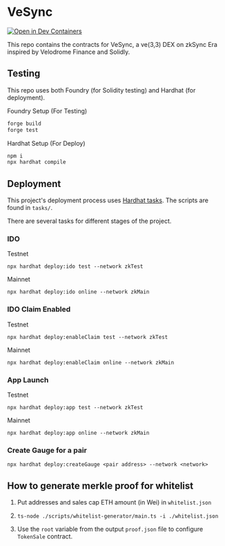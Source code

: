 # VeSync
[![Open in Dev Containers](https://img.shields.io/static/v1?label=Dev%20Containers&message=Open&color=blue&logo=visualstudiocode)](https://vscode.dev/redirect?url=vscode://ms-vscode-remote.remote-containers/cloneInVolume?url=https://github.com/veSync/contracts)

This repo contains the contracts for VeSync, a ve(3,3) DEX on zkSync Era inspired by Velodrome Finance and Solidly.

## Testing

This repo uses both Foundry (for Solidity testing) and Hardhat (for deployment).

Foundry Setup (For Testing)

```ml
forge build
forge test
```

Hardhat Setup (For Deploy)

```ml
npm i
npx hardhat compile
```

## Deployment

This project's deployment process uses [Hardhat tasks](https://hardhat.org/guides/create-task.html). The scripts are found in `tasks/`.

There are several tasks for different stages of the project.

### IDO

Testnet

```
npx hardhat deploy:ido test --network zkTest
```

Mainnet

```
npx hardhat deploy:ido online --network zkMain
```

### IDO Claim Enabled

Testnet

```
npx hardhat deploy:enableClaim test --network zkTest
```

Mainnet

```
npx hardhat deploy:enableClaim online --network zkMain
```

### App Launch

Testnet

```
npx hardhat deploy:app test --network zkTest
```

Mainnet

```
npx hardhat deploy:app online --network zkMain
```

### Create Gauge for a pair

```
npx hardhat deploy:createGauge <pair address> --network <network>
```

## How to generate merkle proof for whitelist

1. Put addresses and sales cap ETH amount (in Wei) in `whitelist.json`

2. `ts-node ./scripts/whitelist-generator/main.ts -i ./whitelist.json`

3. Use the `root` variable from the output `proof.json` file to configure `TokenSale` contract.
